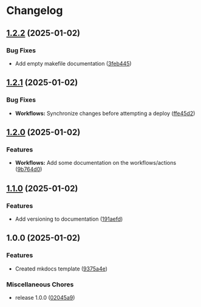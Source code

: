 # Changelog

## [1.2.2](https://github.com/Evanlab02/mkdocs-template/compare/v1.2.1...v1.2.2) (2025-01-02)


### Bug Fixes

* Add empty makefile documentation ([3feb445](https://github.com/Evanlab02/mkdocs-template/commit/3feb445b88d93d06d810707e5cd3940efa21ca16))

## [1.2.1](https://github.com/Evanlab02/mkdocs-template/compare/v1.2.0...v1.2.1) (2025-01-02)


### Bug Fixes

* **Workflows:** Synchronize changes before attempting a deploy ([ffe45d2](https://github.com/Evanlab02/mkdocs-template/commit/ffe45d2b4398571168a9fd66d715130b3687ee62))

## [1.2.0](https://github.com/Evanlab02/mkdocs-template/compare/v1.1.0...v1.2.0) (2025-01-02)


### Features

* **Workflows:** Add some documentation on the workflows/actions ([9b764d0](https://github.com/Evanlab02/mkdocs-template/commit/9b764d0beda5da0f2b364d1e9415d9d11c5ea4ae))

## [1.1.0](https://github.com/Evanlab02/mkdocs-template/compare/v1.0.0...v1.1.0) (2025-01-02)


### Features

* Add versioning to documentation ([191aefd](https://github.com/Evanlab02/mkdocs-template/commit/191aefd1d8aeaf21c83cb9f070ba1462d0d5ac82))

## 1.0.0 (2025-01-02)


### Features

* Created mkdocs template ([9375a4e](https://github.com/Evanlab02/mkdocs-template/commit/9375a4ead5e446db21aaf77b6629abe91751e2f3))


### Miscellaneous Chores

* release 1.0.0 ([02045a9](https://github.com/Evanlab02/mkdocs-template/commit/02045a9ad1576dc9903f738167d25ea96271e215))
